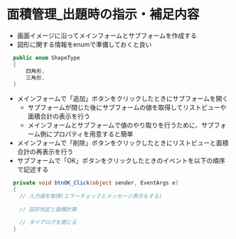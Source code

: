 # 面積管理_出題時の指示・補足内容

- 画面イメージに沿ってメインフォームとサブフォームを作成する
- 図形に関する情報をenumで準備しておくと良い

``` cs
  public enum ShapeType
  {
      四角形,
      三角形,
  }
```

- メインフォームで「追加」ボタンをクリックしたときにサブフォームを開く
  - サブフォームが閉じた後にサブフォームの値を取得してリストビューや面積合計の表示を行う
  - メインフォームとサブフォームで値のやり取りを行うために、サブフォーム側にプロパティを用意すると簡単
- メインフォームで「削除」ボタンをクリックしたときにリストビューと面積合計の再表示を行う
- サブフォームで「OK」ボタンをクリックしたときのイベントを以下の順序で記述する

``` cs
  private void btnOK_Click(object sender, EventArgs e)
  {
    // 入力値を取得(エラーチェックとメッセージ表示もする)
 
    // 図形判定と面積計算

    // ダイアログを閉じる
  }
```
